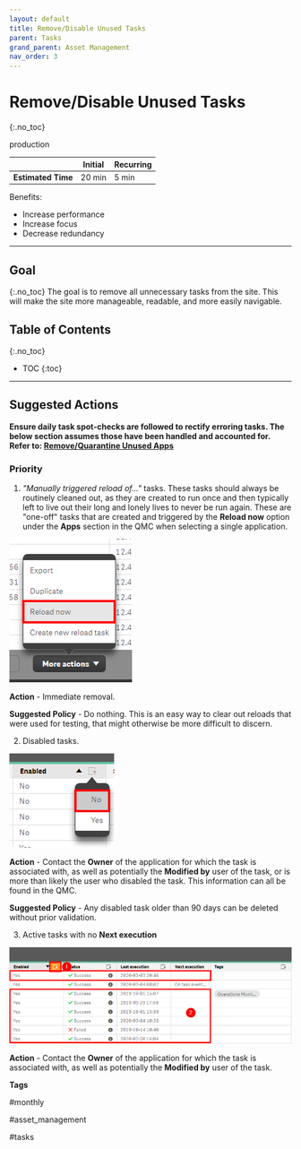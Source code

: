 ```yaml
---
layout: default
title: Remove/Disable Unused Tasks
parent: Tasks
grand_parent: Asset Management
nav_order: 3
---
```


# Remove/Disable Unused Tasks
{:.no_toc}

<span class="label prod">production</span>

|                                  		                      | Initial    | Recurring   |
|-----------------------------------------------------------|------------|-------------|
| <i class="far fa-clock fa-sm"></i> **Estimated Time**     | 20 min     | 5 min       |

Benefits:

  - Increase performance
  - Increase focus
  - Decrease redundancy
  
-------------------------

## Goal
{:.no_toc}
The goal is to remove all unnecessary tasks from the site. This will make the site more manageable, readable, and more easily navigable.

## Table of Contents
{:.no_toc}

* TOC
{:toc}

-------------------------

## Suggested Actions

**Ensure daily task spot-checks are followed to rectify erroring tasks. The below section assumes those have been handled and accounted for. Refer to: [Remove/Quarantine Unused Apps](..\..\system_spot_check\tasks.md)** 

### Priority

  1. _"Manually triggered reload of..."_ tasks. These tasks should always be routinely cleaned out, as they are created to run once and then typically left to live out their long and lonely lives to never be run again. These are "one-off" tasks that are created and triggered by the **Reload now** option under the **Apps** section in the QMC when selecting a single application.
  
  [![remove_unused_tasks_native_1.png](images/remove_unused_tasks_native_1.png)](https://raw.githubusercontent.com/qs-admin-guide/qs-admin-guide/master/docs/asset_management/apps/images/remove_unused_tasks_native_1.png)
  
  **Action**
    - Immediate removal.
    
  **Suggested Policy**
    - Do nothing. This is an easy way to clear out reloads that were used for testing, that might otherwise be more difficult to discern.
  
  2. Disabled tasks.
  
  [![remove_unused_tasks_native_3.png](images/remove_unused_tasks_native_3.png)](https://raw.githubusercontent.com/qs-admin-guide/qs-admin-guide/master/docs/asset_management/apps/images/remove_unused_tasks_native_3.png)
  
  **Action**
    - Contact the **Owner** of the application for which the task is associated with, as well as potentially the **Modified by** user of the task, or is more than likely the user who disabled the task. This information can all be found in the QMC.
    
  **Suggested Policy**
    - Any disabled task older than 90 days can be deleted without prior validation.

  3. Active tasks with no **Next execution**
  
  [![remove_unused_tasks_native_4.png](images/remove_unused_tasks_native_4.png)](https://raw.githubusercontent.com/qs-admin-guide/qs-admin-guide/master/docs/asset_management/apps/images/remove_unused_tasks_native_4.png)
  
  **Action**
    - Contact the **Owner** of the application for which the task is associated with, as well as potentially the **Modified by** user of the task.

**Tags**

#monthly

#asset_management

#tasks

&nbsp;
